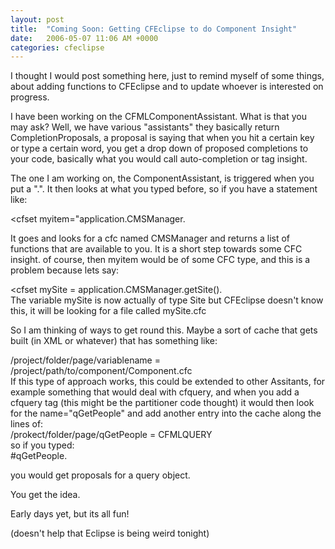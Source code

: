```yaml
---
layout: post
title:  "Coming Soon: Getting CFEclipse to do Component Insight"
date:   2006-05-07 11:06 AM +0000
categories: cfeclipse
---
```

I thought I would post something here, just to remind myself of some things, about adding functions to CFEclipse and to update whoever is interested on progress.

I have been working on the CFMLComponentAssistant. What is that you may ask? Well, we have various "assistants" they basically return CompletionProposals, a proposal is saying that when you hit a certain key or type a certain word, you get a drop down of proposed completions to your code, basically what you would call auto-completion or tag insight.

 The one I am working on, the ComponentAssistant, is triggered when you put a ".". It then looks at what you typed before, so if you have a statement like:

<div class="code">&lt;cfset myitem="application.CMSManager.</div>

It goes and looks for a cfc named CMSManager and returns a list of functions that are available to you.
It is a short step towards some CFC insight. of course, then myitem would be of some CFC type, and this is a problem because lets say:

<div class="code">&lt;cfset mySite = application.CMSManager.getSite().</div>
The variable mySite is now actually of type Site but CFEclipse doesn't know this, it will be looking for a file called mySite.cfc

So I am thinking of ways to get round this. Maybe a sort of cache that gets built (in XML or whatever) that has something like:
<div class="code">/project/folder/page/variablename = /project/path/to/component/Component.cfc</div>
If this type of approach works, this could be extended to other Assitants, for example something that would deal with cfquery, and when you add a cfquery tag (this might be the partitioner code thought) it would then look for the name="qGetPeople" and add another entry into the cache along the lines of:
<div class="code">/prokect/folder/page/qGetPeople = CFMLQUERY</div>
so if you typed:

<div class="code">#qGetPeople.</div>

you would get proposals for a query object. 

You get the idea. 

Early days yet, but its all fun!

(doesn't help that Eclipse is being weird tonight)
